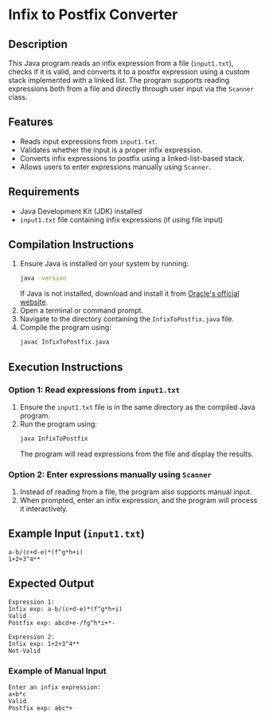 # Infix to Postfix Converter

## Description
This Java program reads an infix expression from a file (`input1.txt`), checks if it is valid, and converts it to a postfix expression using a custom stack implemented with a linked list. The program supports reading expressions both from a file and directly through user input via the `Scanner` class.

## Features
- Reads input expressions from `input1.txt`.
- Validates whether the input is a proper infix expression.
- Converts infix expressions to postfix using a linked-list-based stack.
- Allows users to enter expressions manually using `Scanner`.

## Requirements
- Java Development Kit (JDK) installed
- `input1.txt` file containing infix expressions (if using file input)

## Compilation Instructions
1. Ensure Java is installed on your system by running:
   ```sh
   java -version
   ```
   If Java is not installed, download and install it from [Oracle's official website](https://www.oracle.com/java/technologies/javase-downloads.html).
2. Open a terminal or command prompt.
3. Navigate to the directory containing the `InfixToPostfix.java` file.
4. Compile the program using:
   ```sh
   javac InfixToPostfix.java
   ```

## Execution Instructions
### Option 1: Read expressions from `input1.txt`
1. Ensure the `input1.txt` file is in the same directory as the compiled Java program.
2. Run the program using:
   ```sh
   java InfixToPostfix
   ```
   The program will read expressions from the file and display the results.

### Option 2: Enter expressions manually using `Scanner`
1. Instead of reading from a file, the program also supports manual input.
2. When prompted, enter an infix expression, and the program will process it interactively.

## Example Input (`input1.txt`)
```
a-b/(c+d-e)*(f^g*h+i)
1+2+3^4**
```

## Expected Output
```
Expression 1:
Infix exp: a-b/(c+d-e)*(f^g*h+i)
Valid
Postfix exp: abcd+e-/fg^h*i+*-

Expression 2:
Infix exp: 1+2+3^4**
Not-Valid
```

### Example of Manual Input
```
Enter an infix expression:
a+b*c
Valid
Postfix exp: abc*+
```



